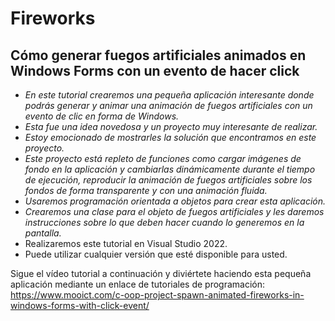 # Fireworks

## Cómo generar fuegos artificiales animados en Windows Forms con un evento de hacer click

- _En este tutorial crearemos una pequeña aplicación interesante donde podrás generar y animar una animación de fuegos artificiales con un evento de clic en forma de Windows._
- _Esta fue una idea novedosa y un proyecto muy interesante de realizar._
- _Estoy emocionado de mostrarles la solución que encontramos en este proyecto._
- _Este proyecto está repleto de funciones como cargar imágenes de fondo en la aplicación y cambiarlas dinámicamente durante el tiempo de ejecución, reproducir la animación de fuegos artificiales sobre los fondos de forma transparente y con una animación fluida._
- _Usaremos programación orientada a objetos para crear esta aplicación._
- _Crearemos una clase para el objeto de fuegos artificiales y les daremos instrucciones sobre lo que deben hacer cuando lo generemos en la pantalla._
- Realizaremos este tutorial en Visual Studio 2022.
- Puede utilizar cualquier versión que esté disponible para usted.

Sigue el vídeo tutorial a continuación y diviértete haciendo esta pequeña aplicación mediante un enlace de tutoriales de programación:
https://www.mooict.com/c-oop-project-spawn-animated-fireworks-in-windows-forms-with-click-event/
